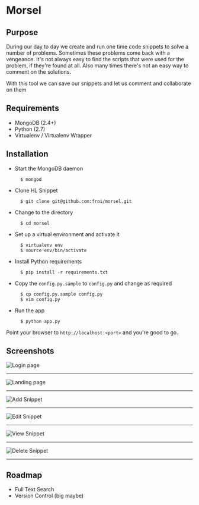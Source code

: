 # Morsel

## Purpose

During our day to day we create and run one time code snippets to solve a number of problems. Sometimes these problems come back with a vengeance. It's not always easy to find the scripts that were used for the problem, if they're found at all. Also many times there's not an easy way to comment on the solutions.

With this tool we can save our snippets and let us comment and collaborate on them

## Requirements

- MongoDB (2.4+)
- Python (2.7)
- Virtualenv / Virtualenv Wrapper

## Installation 

- Start the MongoDB daemon 

        $ mongod 

- Clone HL Snippet

        $ git clone git@github.com:froi/morsel.git

- Change to the directory

        $ cd morsel

- Set up a virtual environment and activate it

        $ virtualenv env
        $ source env/bin/activate

- Install Python requirements

        $ pip install -r requirements.txt

- Copy the `config.py.sample` to `config.py` and change as required

        $ cp config.py.sample config.py
        $ vim config.py

- Run the app

        $ python app.py

Point your browser to `http://localhost:<port>` and you're good
to go.

## Screenshots

![Login page](http://i.imgur.com/7qtVk7p.png)

---

![Landing page](http://i.imgur.com/BdA1Kbk.png)

---

![Add Snippet](http://i.imgur.com/4FabXwI.png)

---

![Edit Snippet](http://i.imgur.com/FoyCQw2.png)

---

![View Snippet](http://i.imgur.com/ViYebIg.png)

---

![Delete Snippet](http://i.imgur.com/HcGHqhH.png)

---

## Roadmap

* Full Text Search
* Version Control (big maybe)

